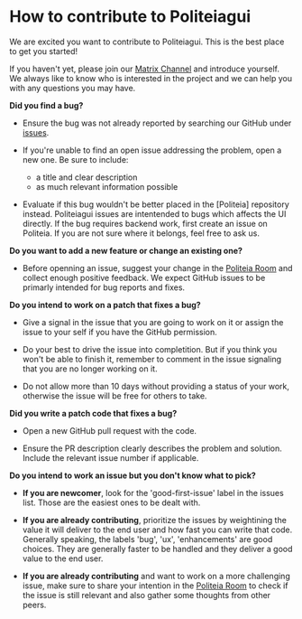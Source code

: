 # How to contribute to Politeiagui

We are excited you want to contribute to Politeiagui. This is the best place to get you started!

If you haven't yet, please join our [Matrix Channel](https://riot.im/app/#/room/#politeia:decred.org) and 
introduce yourself. We always like to know who is interested in the project and we can help you with any questions you may have.


**Did you find a bug?**

- Ensure the bug was not already reported by searching our GitHub under [issues](https://github.com/decred/politeiagui/issues).

- If you're unable to find an open issue addressing the problem, open a new one. Be sure to include:
    - a title and clear description
    - as much relevant information possible

- Evaluate if this bug wouldn't be better placed in the [Politeia] repository instead. Politeiagui issues are intentended to bugs which affects the UI directly. If the bug requires backend work, first create an issue on Politeia. If you are not sure where it belongs, feel free to ask us.

**Do you want to add a new feature or change an existing one?**

- Before openning an issue, suggest your change in the [Politeia Room](https://riot.im/app/#/room/#politeia:decred.org) and collect enough positive feedback. We expect GitHub issues to be primarly intended for bug reports and fixes.

**Do you intend to work on a patch that fixes a bug?**

- Give a signal in the issue that you are going to work on it or assign the issue to your self if you have the GitHub permission.

- Do your best to drive the issue into completition. But if you think you won't be able to finish it, remember to comment in the issue signaling that you are no longer working on it.

- Do not allow more than 10 days without providing a status of your work, otherwise the issue will be free for others to take.

**Did you write a patch code that fixes a bug?**

- Open a new GitHub pull request with the code.

- Ensure the PR description clearly describes the problem and solution. Include the relevant issue number if applicable. 

**Do you intend to work an issue but you don't know what to pick?**

- **If you are newcomer**, look for the 'good-first-issue' label in the issues list. Those are the easiest ones to be dealt with.

- **If you are already contributing**, prioritize the issues by weightining the value it will deliver to the end user and how fast you can write that code. Generally speaking, the labels 'bug', 'ux', 'enhancements' are good choices. They are generally faster to be handled and they deliver a good value to the end user. 

- **If you are already contributing** and want to work on a more challenging issue, make sure to share your intention in the [Politeia Room](https://riot.im/app/#/room/#politeia:decred.org) to check if the issue is still relevant and also gather some thoughts from other peers.


